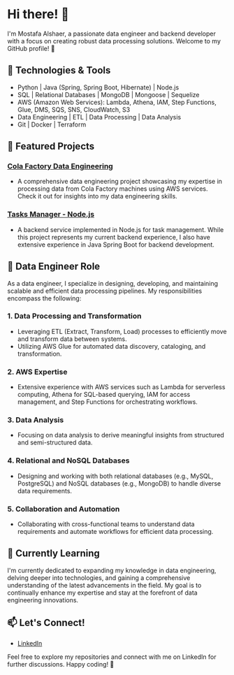 # Hi there! 👋

I'm Mostafa Alshaer, a passionate data engineer and backend developer with a focus on creating robust data processing solutions. Welcome to my GitHub profile! 🚀

## 🔧 Technologies & Tools

- Python | Java (Spring, Spring Boot, Hibernate) | Node.js
- SQL | Relational Databases | MongoDB | Mongoose | Sequelize
- AWS (Amazon Web Services): Lambda, Athena, IAM, Step Functions, Glue, DMS, SQS, SNS, CloudWatch, S3
- Data Engineering | ETL | Data Processing | Data Analysis
- Git | Docker | Terraform

## 📂 Featured Projects

### [Cola Factory Data Engineering](https://github.com/Mostafa-Alshaer/cola-factory-data-engineering)
- A comprehensive data engineering project showcasing my expertise in processing data from Cola Factory machines using AWS services. Check it out for insights into my data engineering skills.

### [Tasks Manager - Node.js](https://github.com/Mostafa-Alshaer/tasks-manager-srvc-node-soa)
- A backend service implemented in Node.js for task management. While this project represents my current backend experience, I also have extensive experience in Java Spring Boot for backend development.

## 🌟 Data Engineer Role

As a data engineer, I specialize in designing, developing, and maintaining scalable and efficient data processing pipelines. My responsibilities encompass the following:

### 1. Data Processing and Transformation
- Leveraging ETL (Extract, Transform, Load) processes to efficiently move and transform data between systems.
- Utilizing AWS Glue for automated data discovery, cataloging, and transformation.

### 2. AWS Expertise
- Extensive experience with AWS services such as Lambda for serverless computing, Athena for SQL-based querying, IAM for access management, and Step Functions for orchestrating workflows.

### 3. Data Analysis
- Focusing on data analysis to derive meaningful insights from structured and semi-structured data.

### 4. Relational and NoSQL Databases
- Designing and working with both relational databases (e.g., MySQL, PostgreSQL) and NoSQL databases (e.g., MongoDB) to handle diverse data requirements.

### 5. Collaboration and Automation
- Collaborating with cross-functional teams to understand data requirements and automate workflows for efficient data processing.


## 🌱 Currently Learning

I'm currently dedicated to expanding my knowledge in data engineering, delving deeper into technologies, and gaining a comprehensive understanding of the latest advancements in the field. My goal is to continually enhance my expertise and stay at the forefront of data engineering innovations.

## 📫 Let's Connect!

- [LinkedIn](https://www.linkedin.com/in/mustafa-shaer-b1b116148/)

Feel free to explore my repositories and connect with me on LinkedIn for further discussions. Happy coding! 🚀
